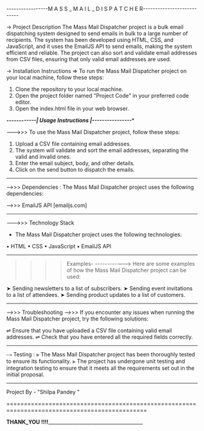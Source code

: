 -----------------M A S S _ M A I L _ D I S P A T C H E R---------------------------

-> Project Description
The Mass Mail Dispatcher project is a bulk email dispatching system designed to send emails in bulk to a large number of recipients.
The system has been developed using HTML, CSS, and JavaScript, and it uses the EmailJS API to send emails, making the system efficient and reliable.
The project can also sort and validate email addresses from CSV files, ensuring that only valid email addresses are used.

-> Installation Instructions
=> To run the Mass Mail Dispatcher project on your local machine, follow these steps:
   1. Clone the repository to your local machine.
   2. Open the project folder named "Project Code" in your preferred code editor.
   3. Open the index.html file in your web browser.


*******------------| Usage Instructions |----------------********

--->>> To use the Mass Mail Dispatcher project, follow these steps:

 1. Upload a CSV file containing email addresses.
 2. The system will validate and sort the email addresses, separating the valid and invalid ones.
 3. Enter the email subject, body, and other details.
 4. Click on the send button to dispatch the emails.


--------------------------------------------------------------------------------------------
-->>> Dependencies :
The Mass Mail Dispatcher project uses the following dependencies:

-->>> EmailJS API [emailjs.com]


---------------------------------------------------------------------------------------------
--->>> Technology Stack
- The Mass Mail Dispatcher project uses the following technologies:

 • HTML
 • CSS
 • JavaScript
 • EmailJS API

---------------------------------------------------------------------------------------------

>>>> Examples-
------------> Here are some examples of how the Mass Mail Dispatcher project can be used:

 ➤ Sending newsletters to a list of subscribers.
 ➤ Sending event invitations to a list of attendees.
 ➤ Sending product updates to a list of customers.


---------------------------------------------------------------------------------------------
-->>> Troubleshooting
-->>> If you encounter any issues when running the Mass Mail Dispatcher project, try the following solutions:

 ⇌ Ensure that you have uploaded a CSV file containing valid email addresses.
 ⇌ Check that you have entered all the required fields correctly.


---------------------------------------------------------------------------------------------
⤏ Testing :
 ⫸ The Mass Mail Dispatcher project has been thoroughly tested to ensure its functionality.
 ⫸ The project has undergone unit testing and integration testing to ensure that it meets all the requirements set out in the initial proposal.

---------------------------------------------------------------------------------------------
Project By - "Shilpa Pandey "




==============================================================================================

______________________THANK_YOU !!!!_____________________________________________________________


